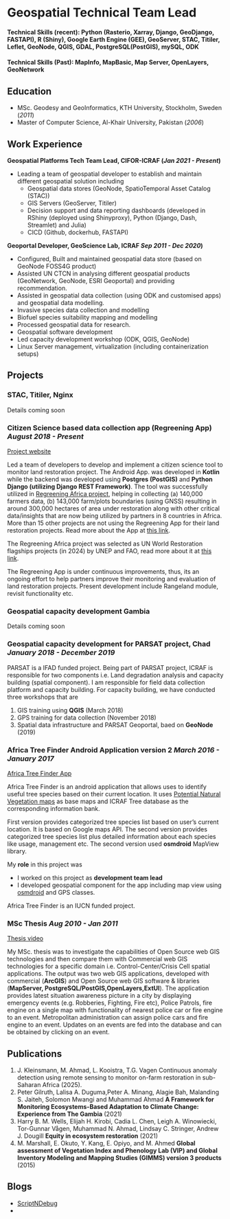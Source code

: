 # Geospatial Technical Team Lead

#### Technical Skills (recent): Python (Rasterio, Xarray, Django, GeoDjango, FASTAPI), R (Shiny), Google Earth Engine (GEE), GeoServer, STAC, Titiler,  Leflet,  GeoNode, QGIS, GDAL, PostgreSQL(PostGIS), mySQL, ODK

#### Technical Skills (Past): MapInfo, MapBasic, Map Server, OpenLayers, GeoNetwork

## Education
- MSc. Geodesy and GeoInformatics, KTH University, Stockholm, Sweden (_2011_)
- Master of Computer Science, Al-Khair University, Pakistan (_2006_) 								       		


## Work Experience
**Geospatial Platforms Tech Team Lead, CIFOR-ICRAF (_Jan 2021 - Present_)**
- Leading a team of geospatial developer to establish and maintain different geospatial solution including
  - Geospatial data stores (GeoNode, SpatioTemporal Asset Catalog (STAC))
  - GIS Servers (GeoServer, Titiler)
  - Decision support and data reporting dashboards (developed in RShiny (deployed using Shinyproxy), Python (Django, Dash, Streamlet) and Julia)
  - CICD (Github, dockerhub, FASTAPI)

**Geoportal Developer, GeoScience Lab, ICRAF _Sep 2011 - Dec 2020_)**
-	Configured, Built and maintained geospatial data store (based on GeoNode FOSS4G product)
-	Assisted UN CTCN in analysing different geospatial products (GeoNetwork, GeoNode, ESRI Geoportal) and providing recommendation.
-	Assisted in geospatial data collection (using ODK and customised apps) and geospatial data modelling.
  - Invasive species data collection and modelling
  - Biofuel species suitability mapping and modelling
- Processed geospatial data for research.
- Geospatial software development
- Led capacity development workshop (ODK, QGIS, GeoNode)
- Linux Server management, virtualization (including containerization setups)



## Projects
### STAC, Titiler, Nginx
Details coming soon



### Citizen Science based data collection app (Regreening App) _August 2018 - Present_
[Project website](https://regreeningafrica.org/in-the-news/the-regreening-africa-app/)


Led a team of developers to develop and implement a citizen science tool to monitor land restoration project. The Android App. was developed in **Kotlin** while the backend was developed using **Postgres (PostGIS)** and **Python Django (utilizing Django REST Framework)**. The tool was successfully utilized in [Regreening Africa project](https://regreeningafrica.org/in-the-news/the-regreening-africa-app/), helping in collecting (a) 140,000 farmers data, (b) 143,000 farm/plots boundaries (using GNSS) resulting in around 300,000 hectares of area under restoration along with other critical data/insights that are now being utilized by partners in 8 countries in Africa. More than 15 other projects are not using the Regreening App for their land restoration projects. Read more about the App at [this link](https://radrs.icraf.org/).

The Regreening Africa project was selected as UN World Restoration flagships projects (in 2024) by UNEP and FAO, read more about it at [this link](https://www.decadeonrestoration.org/regreening-africa).

The Regreening App is under continuous improvements, thus, its an ongoing effort to help partners improve their monitoring and evaluation of land restoration projects. Present development include Rangeland module, revisit functionality etc.



### Geospatial capacity development Gambia
Details coming soon

### Geospatial capacity development for PARSAT project, Chad _January 2018 - December 2019_

PARSAT is a IFAD funded project. Being part of PARSAT project, ICRAF is responsible for two components i.e. Land degradation analysis and capacity building (spatial component). I am responsible for field data collection platform and capacity building. For capacity building, we have conducted three workshops that are

  1. GIS training using **QGIS** (March 2018)
  2. GPS training for data collection (November 2018)
  3. Spatial data infrastructure and PARSAT Geoportal, baed on **GeoNode** (2019)

### Africa Tree Finder Android Application version 2 _March 2016 - January 2017_
[Africa Tree Finder App](https://play.google.com/store/apps/details?id=com.icraf.gsl.africatreefinder&hl=en)

Africa Tree Finder is an android application that allows uses to identify useful tree species based on their current location. It uses [Potential Natural Vegetation maps](http://vegetationmap4africa.org/) as base maps and ICRAF Tree database as the corresponding information bank.

First version provides categorized tree species list based on user’s current location. It is based on Google maps API. The second version provides categorized tree species list plus detailed information about each species like usage, management etc. The second version used **osmdroid** MapView library.

My **role** in this project was
  - I worked on this project as **development team lead**
  - I developed geospatial component for the app including map view using [osmdroid](https://github.com/osmdroid/osmdroid) and GPS classes.

Africa Tree Finder is an IUCN funded project.



### MSc Thesis _Aug 2010 - Jan 2011_
[Thesis video](http://www.youtube.com/watch?v=h4Sm2NxJj1g)

My MSc. thesis was to investigate the capabilities of Open Source web GIS technologies and then compare them with Commercial web GIS technologies for a specific domain i.e. Control-Center/Crisis Cell spatial applications. The output was two web GIS applications, developed with commercial (**ArcGIS**) and Open Source web GIS software & libraries (**MapServer, PostgreSQL/PostGIS,OpenLayers,ExtUI**). The application provides latest situation awareness picture in a city by displaying emergency events (e.g. Robberies, Fighting, Fire etc), Police Patrols, fire engine on a single map with functionality of nearest police car or fire engine to an event. Metropolitan administration can assign police cars and fire engine to an event. Updates on an events are fed into the database and can be obtained by clicking on an event.


## Publications
1. J. Kleinsmann, M. Ahmad, L. Kooistra, T.G. Vagen Continuous anomaly detection using remote sensing to monitor on-farm restoration in sub-Saharan Africa (2025).
2. Peter Gilruth, Lalisa A. Duguma,Peter A. Minang, Alagie Bah, Malanding S. Jaiteh, Solomon Mwangi and Muhammad Ahmad **A Framework for Monitoring Ecosystems-Based Adaptation to Climate Change: Experience from The Gambia** (2021)
3. Harry B. M. Wells, Elijah H. Kirobi, Cadia L. Chen, Leigh A. Winowiecki, Tor-Gunnar Vågen, Muhammad N. Ahmad, Lindsay C. Stringer, Andrew J. Dougill **Equity in ecosystem restoration** (2021)
4. M. Marshall, E. Okuto, Y. Kang, E. Opiyo, and M. Ahmed **Global assessment of Vegetation Index and Phenology Lab (VIP) and Global Inventory Modeling and Mapping Studies (GIMMS) version 3 products** (2015)

## Blogs
- [ScriptNDebug](https://mnahmad.github.io/scriptndebug/)
-
